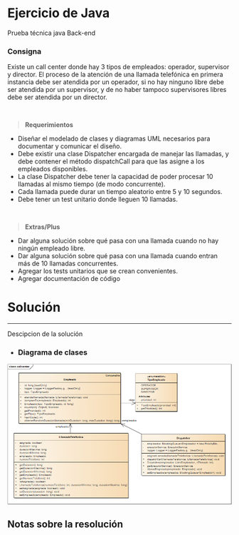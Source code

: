 # Ejercicio de Java
Prueba técnica java Back-end


### Consigna
Existe un call center donde hay 3 tipos de empleados: operador, supervisor y director. El proceso de la atención de una llamada telefónica en primera instancia debe ser atendida por un operador, si no hay ninguno libre debe ser atendida por un supervisor, y de no haber tampoco supervisores libres debe ser atendida por un director.

&nbsp;
> **Requerimientos**
- Diseñar el modelado de clases y diagramas UML necesarios para documentar y comunicar el diseño.
- Debe existir una clase Dispatcher encargada de manejar las llamadas, y debe contener el método dispatchCall para que las asigne a los empleados disponibles.
- La clase Dispatcher debe tener la capacidad de poder procesar 10 llamadas al mismo tiempo (de modo concurrente).
- Cada llamada puede durar un tiempo aleatorio entre 5 y 10 segundos.
- Debe tener un test unitario donde lleguen 10 llamadas.

&nbsp;
> **Extras/Plus**
- Dar alguna solución sobre qué pasa con una llamada cuando no hay ningún empleado libre.
- Dar alguna solución sobre qué pasa con una llamada cuando entran más de 10 llamadas concurrentes.
- Agregar los tests unitarios que se crean convenientes.
- Agregar documentación de código

 

# Solución
---
Descipcion de la solución

- ### Diagrama de clases
![alt text](https://raw.githubusercontent.com/exneider/pruebaBackEndJava/master/callcenterUML.bmp)

## Notas sobre la resolución
